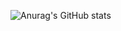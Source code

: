![Anurag's GitHub stats](https://github-readme-stats.vercel.app/api?username=OzodbekCoder&show_icons=true&theme=dracula)
